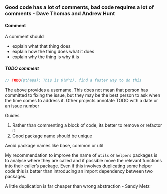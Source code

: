 
### Good code has a lot of comments, bad code requires a lot of comments - Dave Thomas and Andrew Hunt

#### Comment

A comment should
- explain what that thing does
- explain how the thing does what it does
- explain why the thing is why it is


##### TODO comment

```go
// TODO(pthapa): This is O(N^2), find a faster way to do this
```

The above provides a username. This does not mean that person has committed to fixing the issue, but they may be the best person to ask when the time comes to address it. Other projects annotate TODO with a date or an issue number


Guides
1. Rather than commenting a block of code, its better to remove or refactor it
2. Good package name should be unique


Avoid package names like base, common or util

My recommendation to improve the name of `utils` or `helpers` packages is to analyse where they are called and if possible move the relevant functions into their caller’s package. Even if this involves duplicating some helper code this is better than introducing an import dependency between two packages.

A little duplication is far cheaper than wrong abstraction - Sandy Metz

